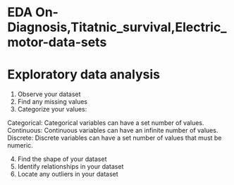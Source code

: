 # EDA On-Diagnosis,Titatnic_survival,Electric_motor-data-sets

# Exploratory data analysis
1. Observe your dataset
2. Find any missing values
3. Categorize your values: 

Categorical: Categorical variables can have a set number of values.
Continuous: Continuous variables can have an infinite number of values.
Discrete: Discrete variables can have a set number of values that must be numeric.

4. Find the shape of your dataset
5. Identify relationships in your dataset
6. Locate any outliers in your dataset
